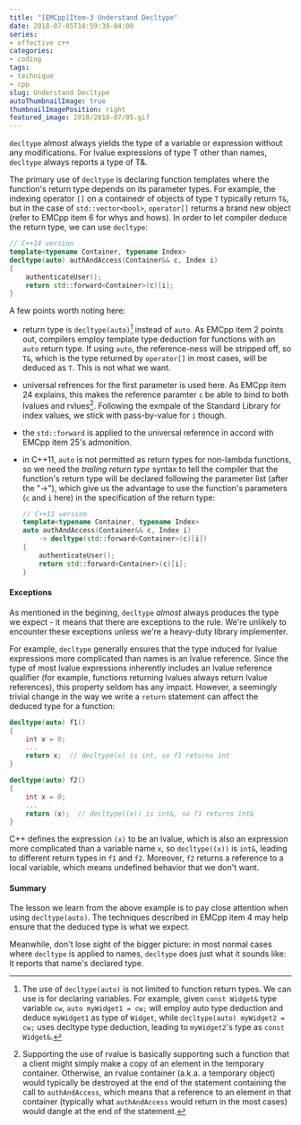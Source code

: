 ```yaml
---
title: "[EMCpp]Item-3 Understand Decltype"
date: 2018-07-05T18:59:39-04:00
series:
- effective c++
categories:
- coding
tags:
- technique
- cpp
slug: Understand Decltype
autoThumbnailImage: true
thumbnailImagePosition: right
featured_image: 2018/2018-07/05.gif
---
```


`decltype` almost always yields the type of a variable or expression without any modifications. For lvalue expressions of type T other than names, `decltype` always reports a type of T&. 
<!--more-->

The primary use of `decltype` is declaring function templates where the function's return type depends on its parameter types. For example, the indexing operator `[]` on a containedr of objects of type `T` typically return `T&`, but in the case of `std::vector<bool>`, `operator[]` returns a brand new object (refer to EMCpp item 6 for whys and hows). In order to let compiler deduce the return type, we can use `decltype`:

```cpp
// C++14 version
template<typename Container, typename Index>
decltype(auto) authAndAccess(Container&& c, Index i)
{
    authenticateUser();
    return std::forward<Container>(c)[i];
}
```

A few points worth noting here:

* return type is `decltype(auto)`[^1] instead of `auto`. As EMCpp item 2 points out, compilers employ template type deduction for functions with an `auto` return type. If using `auto`, the reference-ness will be stripped off, so `T&`, which is the type returned by `operator[]` in most cases, will be deduced as `T`. This is not what we want.
* universal refrences for the first parameter is used here. As EMCpp item 24 explains, this makes the reference paramter `c` be able to bind to both lvalues and rvlues[^2]. Following the exmpale of the Standard Library for index values, we stick with pass-by-value for `i` though.
* the `std::forward` is applied to the universal reference in accord with EMCpp item 25's admonition.
* in C++11, `auto` is not permitted as return types for non-lambda functions, so we need the _trailing return type_ syntax to tell the compiler that the function's return type will be declared following the parameter list (after the "->"), which give us the advantage to use the function's parameters (`c` and `i` here) in the specification of the return type:

    ```cpp
    // C++11 version
    template<typename Container, typename Index>
    auto authAndAccess(Container&& c, Index i)
        -> decltype(std::forward<Container>(c)[i])
    {
        authenticateUser();
        return std::forward<Container>(c)[i];
    }
    ```

#### Exceptions

As mentioned in the begining, `decltype` _almost_ always produces the type we expect - it means that there are exceptions to the rule. We're unlikely to encounter these exceptions unless we're a heavy-duty library implementer. 

For example, `decltype` generally ensures that the type induced for lvalue expressions more complicated than names is an lvalue reference. Since the type of most lvalue expressions inherently includes an lvalue reference qualifier (for example, functions returning lvalues always return lvalue references), this property seldom has any impact. However, a seemingly trivial change in the way we write a `return` statement can affect the deduced type for a function:

```cpp
decltype(auto) f1()
{
    int x = 0;
    ...
    return x;  // decltype(x) is int, so f1 returns int
}

decltype(auto) f2()
{
    int x = 0;
    ...
    return (x);  // decltype((x)) is int&, so f1 returns int&
}
```

C++ defines the expression `(x)` to be an lvalue, which is also an expression more complicated than a variable name `x`, so `decltype((x))` is `int&`, leading to different return types in `f1` and `f2`. Moreover, `f2` returns a reference to a local variable, which means undefined behavior that we don't want.

#### Summary

The lesson we learn from the above example is to pay close attention when using `decltype(auto)`. The techniques described in EMCpp item 4 may help ensure that the deduced type is what we expect.

Meanwhile, don't lose sight of the bigger picture: in most normal cases where `decltype` is applied to names, `decltype` does just what it sounds like: it reports that name's declared type.

[^1]: The use of `decltype(auto)` is not limited to function return types. We can use is for declaring variables. For example, given `const Widget&` type variable `cw`, `auto myWidget1 = cw;` will employ auto type deduction and deduce `myWidget1` as type of `Widget`, while `decltype(auto) myWidget2 = cw;` uses decltype type deduction, leading to `myWidget2`'s type as `const Widget&`.
[^2]: Supporting the use of rvalue is basically supporting such a function that a client might simply make a copy of an element in the temporary container. Otherwise, an rvalue container (a.k.a. a temporary object) would typically be destroyed at the end of the statement containing the call to `authAndAccess`, which means that a reference to an element in that container (typically what `authAndAccess` would return in the most cases) would dangle at the end of the statement.

